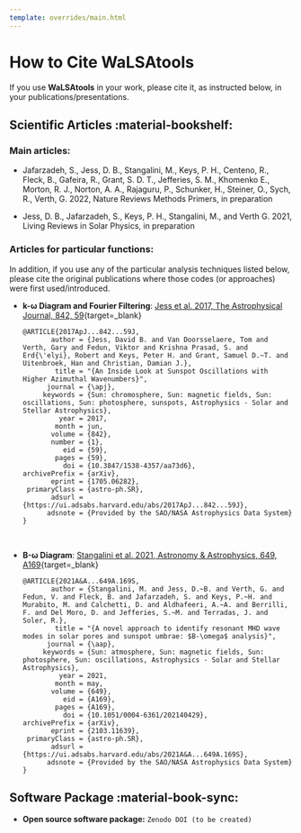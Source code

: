 ```yaml
---
template: overrides/main.html
---
```


# How to Cite WaLSAtools

If you use **WaLSAtools** in your work, please cite it, as instructed below, in your publications/presentations.

## Scientific Articles :material-bookshelf:

### Main articles:

- Jafarzadeh, S., Jess, D. B., Stangalini, M., Keys, P. H., Centeno, R., Fleck, B., Gafeira, R., Grant, S. D. T., Jefferies, S. M., Khomenko E., Morton, R. J., Norton, A. A., Rajaguru, P., Schunker, H., Steiner, O., Sych, R., Verth, G. 2022, Nature Reviews Methods Primers, in preparation

- Jess, D. B., Jafarzadeh, S., Keys, P. H., Stangalini, M., and Verth G. 2021, Living Reviews in Solar Physics, in preparation

### Articles for particular functions:

In addition, if you use any of the particular analysis techniques listed below, please cite the original publications where those codes (or approaches) were first used/introduced.

- **k-&#969; Diagram and Fourier Filtering**: [Jess et al. 2017, The Astrophysical Journal, 842, 59][1]{target=_blank}
  ```
  @ARTICLE{2017ApJ...842...59J,
         author = {Jess, David B. and Van Doorsselaere, Tom and Verth, Gary and Fedun, Viktor and Krishna Prasad, S. and Erd{\'elyi}, Robert and Keys, Peter H. and Grant, Samuel D.~T. and Uitenbroek, Han and Christian, Damian J.},
          title = "{An Inside Look at Sunspot Oscillations with Higher Azimuthal Wavenumbers}",
        journal = {\apj},
       keywords = {Sun: chromosphere, Sun: magnetic fields, Sun: oscillations, Sun: photosphere, sunspots, Astrophysics - Solar and Stellar Astrophysics},
           year = 2017,
          month = jun,
         volume = {842},
         number = {1},
            eid = {59},
          pages = {59},
            doi = {10.3847/1538-4357/aa73d6},
  archivePrefix = {arXiv},
         eprint = {1705.06282},
   primaryClass = {astro-ph.SR},
         adsurl = {https://ui.adsabs.harvard.edu/abs/2017ApJ...842...59J},
        adsnote = {Provided by the SAO/NASA Astrophysics Data System}
  }
  ```
<br>

- **B-&#969; Diagram**: [Stangalini et al. 2021, Astronomy & Astrophysics, 649, A169][2]{target=_blank}
  ```
  @ARTICLE{2021A&A...649A.169S,
         author = {Stangalini, M. and Jess, D.~B. and Verth, G. and Fedun, V. and Fleck, B. and Jafarzadeh, S. and Keys, P.~H. and Murabito, M. and Calchetti, D. and Aldhafeeri, A.~A. and Berrilli, F. and Del Moro, D. and Jefferies, S.~M. and Terradas, J. and Soler, R.},
          title = "{A novel approach to identify resonant MHD wave modes in solar pores and sunspot umbrae: $B-\omega$ analysis}",
        journal = {\aap},
       keywords = {Sun: atmosphere, Sun: magnetic fields, Sun: photosphere, Sun: oscillations, Astrophysics - Solar and Stellar Astrophysics},
           year = 2021,
          month = may,
         volume = {649},
            eid = {A169},
          pages = {A169},
            doi = {10.1051/0004-6361/202140429},
  archivePrefix = {arXiv},
         eprint = {2103.11639},
   primaryClass = {astro-ph.SR},
         adsurl = {https://ui.adsabs.harvard.edu/abs/2021A&A...649A.169S},
        adsnote = {Provided by the SAO/NASA Astrophysics Data System}
  }
  ``` 

## Software Package :material-book-sync:

- **Open source software package:** `Zenodo DOI (to be created)`

  [1]: http://adsabs.harvard.edu/abs/2017ApJ...842...59J
  [2]: https://ui.adsabs.harvard.edu/abs/2021A%26A...649A.169S/abstract

<br>
